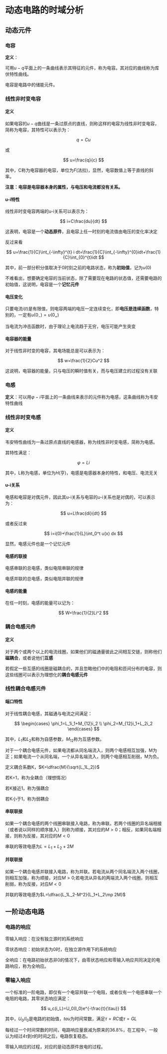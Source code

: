 # 动态电路的时域分析

## 动态元件

### 电容

**定义**：

可用$u-q$平面上的一条曲线表示其特征的元件，称为电容。其对应的曲线称为库伏特性曲线。

电容是电路中的储能元件。

### 线性非时变电容

#### 定义

如果电容的$u-q$曲线是一条过原点的直线，则称这样的电容为线性非时变电容，简称为电容，其特性可以表示为：

$$
q=Cu
$$

或

$$
u=\frac{q}{c}
$$

其中，C称为电容器的电容，单位为$F$(法拉)，显然，电容数值上等于直线的斜率。

**注意：电容是电容器本身的属性，与电压和电流都没有关系。**

#### u-i特性

线性非时变电容两端的u-i关系可以表示为：

$$
i=C\frac{du}{dt}
$$

这表明，电容是一个**动态原件**，且电容上任一时刻的电流值由电压的变化率决定

反过来看

$$
u=\frac{1}{C}\int_{-\infty}^{t} i dt=\frac{1}{C}\int_{-\infty}^{0}idt+\frac{1}{C}\int_{0}^{t}idt
$$

其中，前一部分积分值取决于0时刻之前的电路状态，称为**初始值**，记为$u(0)$

不难看出，想要确定电容的当前状态，除了需要现在电路的状态值，还需要电路的初始值，这说明，电容是一个**记忆元件**

#### 电压变化

只要电流$i(t)$是有限值，则电容两端的电压一定连续变化，即**电压是连续函数**，特别的，一定有$u(0_-)=u(0_+)$

当电流为冲击函数时，由于理论上电流趋于无穷，电压可能产生突变

#### 电容器的能量

对于线性非时变的电容，其电场能总是可以表示为：

$$
w=\frac{1}{2}Cu^2
$$

这说明，电容器的能量，只与电压的瞬时值有关，而与电压建立的过程没有关联

### 电感

**定义**：可以用$\varphi-i$平面上的一条曲线来表示的元件称为电感，这条曲线称为韦安特性曲线

### 线性非时变电感

#### 定义

韦安特性曲线为一条过原点直线的电感器，称为线性非时变电感，简称为电感。

其特性满足：

$$
\varphi=L i
$$

其中，L称为电感，单位为$H$(亨)，电感是电感器本身的特性，和电压、电流无关

#### u-i关系

电感和电容是对偶元件，因此其u-i关系与电容的u-i关系也是对偶的，可以表示为：

$$
u=L\frac{di}{dt}
$$

或者反过来

$$
i=i(0)+\frac{1}{L}\int_0^t u(x) dx
$$

显然，电感元件也是一个记忆元件

#### 电感的联接

电感串联的总电感，类似电阻串联的规律

电感并联的总电感，类似电阻并联的规律

#### 电感的能量

在任一时刻，电感的能量可以记为：

$$
W=\frac{1}{2}Li^2
$$

### 耦合电感元件

#### 定义

对于两个或两个以上的电流线圈，如果他们的磁通量彼此之间相互交链，则称他们**磁耦合**，或者说他们**互感**

若假定一些互感的线圈是磁耦合的，并且忽略他们中的电阻和匝间分布的电容，则这些线圈可以表示为理想化的**耦合电感元件**

### 线性耦合电感元件

#### 端口特性

对于线性耦合电感，其磁通与电流之间满足：

$$
\begin{cases}
\phi_1=L_1i_1+M_{12}i_2 \\
\phi_2=M_{12}i_1+L_2i_2
\end{cases}
$$

其中，$L_1$和$L_2$和称为自感参数，$M_{12}$称为互感参数。

对于一个耦合电感元件，如果电流都从同名端流入，则两个电感相互加强，M为正；如果电流一个从同名端，一个从异名端流入，则两个电感相互削弱，M为负。

定义耦合系数K，$K=\dfrac{M}{\sqrt{L_1L_2}}$

若K=1，称为全耦合（理想情况）

若K接近1，称为强耦合

若K小于1，称为弱耦合

#### 串联联接

如果一个耦合电感的两个线圈串联接入电路，称为串联。若两个线圈的异名端相接（或者说以同样的顺序接入）则称为顺接，其对应的$M>0$；相反，如果同名端相接，则称为反接，其对应的$M<0$

串联的等效电感为$L=L_1+L_2+2M$

#### 并联联接

如果一个耦合电感并联接入电路，称为并联。若电流从两个同名端流入两个线圈，则相互加强，称为顺接，对应$M>0$;若电流从异名的两端流入两个线圈，则相互削弱，称为反接，对应$M<0$

并联的等效电感为$L=\dfrac{L_1L_2-M^2}{L_1+L_2\mp 2M}$

## 一阶动态电路

### 电路的响应

零输入响应：在没有独立源时的系统响应

零状态响应：初始状态为0时，在独立源作用下的系统响应

全响应：在电路初始状态非0的情况下，由零状态响应和零输入响应共同决定的电路响应，称为全响应。

### 零输入响应

一个标准的一阶电路，即仅有一个电容并联一个电阻，或者仅有一个电感串联一个电阻的电路，其零状态响应满足：

$$
u_c(i_L)=U_0(I_0)e^{-\frac{t}{\tau}}
$$

其中，$U_0/I_0$是电路的初始值，$tau$为时间常数，满足$\tau=RC$或$\tau=GL$

每经过一个时间常数的时间，电路响应量衰减为原来的36.8%，在工程中，一般认为经过$4\tau$到$\tau$的时间之后，电路恢复稳态。

零输入响应的过程，对应的是动态原件放电的过程。
